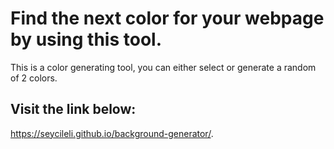 # Find the next color for your webpage by using this tool.

This is a color generating tool, you can either select or generate a random of 2 colors.

Visit the link below:
--

https://seycileli.github.io/background-generator/.
